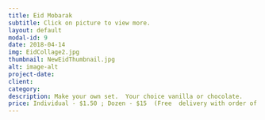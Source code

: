 ```yaml
---
title: Eid Mobarak
subtitle: Click on picture to view more.
layout: default
modal-id: 9
date: 2018-04-14
img: EidCollage2.jpg
thumbnail: NewEidThumbnail.jpg
alt: image-alt
project-date: 
client: 
category: 
description: Make your own set.  Your choice vanilla or chocolate. 
price: Individual - $1.50 ; Dozen - $15  (Free  delivery with order of $25 or more)
---
```

